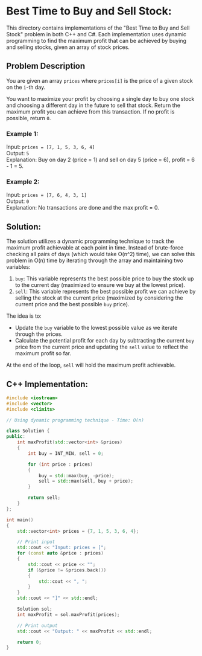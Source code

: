 # Best Time to Buy and Sell Stock:

This directory contains implementations of the "Best Time to Buy and Sell Stock" problem in both C++ and C#. Each implementation uses dynamic programming to find the maximum profit that can be achieved by buying and selling stocks, given an array of stock prices.

## Problem Description

You are given an array `prices` where `prices[i]` is the price of a given stock on the `i`-th day.

You want to maximize your profit by choosing a single day to buy one stock and choosing a different day in the future to sell that stock. Return the maximum profit you can achieve from this transaction. If no profit is possible, return `0`.

### Example 1:

Input: `prices = [7, 1, 5, 3, 6, 4]`  
Output: `5`  
Explanation: Buy on day 2 (price = 1) and sell on day 5 (price = 6), profit = 6 - 1 = 5.

### Example 2:

Input: `prices = [7, 6, 4, 3, 1]`  
Output: `0`  
Explanation: No transactions are done and the max profit = 0.

## Solution:

The solution utilizes a dynamic programming technique to track the maximum profit achievable at each point in time. Instead of brute-force checking all pairs of days (which would take O(n^2) time), we can solve this problem in O(n) time by iterating through the array and maintaining two variables:

1. `buy`: This variable represents the best possible price to buy the stock up to the current day (maximized to ensure we buy at the lowest price).
2. `sell`: This variable represents the best possible profit we can achieve by selling the stock at the current price (maximized by considering the current price and the best possible `buy` price).

The idea is to:
- Update the `buy` variable to the lowest possible value as we iterate through the prices.
- Calculate the potential profit for each day by subtracting the current `buy` price from the current price and updating the `sell` value to reflect the maximum profit so far.

At the end of the loop, `sell` will hold the maximum profit achievable.

## C++ Implementation:

```cpp
#include <iostream>
#include <vector>
#include <climits>

// Using dynamic programming technique - Time: O(n)

class Solution {
public:
    int maxProfit(std::vector<int> &prices)
    {
        int buy = INT_MIN, sell = 0;

        for (int price : prices)
        {
            buy = std::max(buy, -price);
            sell = std::max(sell, buy + price);
        }

        return sell;
    }
};

int main()
{
    std::vector<int> prices = {7, 1, 5, 3, 6, 4};

    // Print input
    std::cout << "Input: prices = [";
    for (const auto &price : prices)
    {
        std::cout << price << "";
        if (&price != &prices.back())
        {
            std::cout << ", ";
        }
    }
    std::cout << "]" << std::endl;

    Solution sol;
    int maxProfit = sol.maxProfit(prices);

    // Print output
    std::cout << "Output: " << maxProfit << std::endl;

    return 0;
}
```